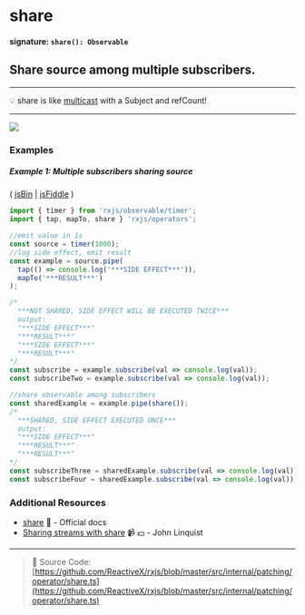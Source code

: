 # share

#### signature: `share(): Observable`

## Share source among multiple subscribers.

---

:bulb: share is like [multicast](multicast.md) with a Subject and refCount!

---

<div class="ua-ad"><a href="https://ultimateangular.com/?ref=76683_kee7y7vk"><img src="https://ultimateangular.com/assets/img/banners/ua-leader.svg"></a></div>

### Examples

##### Example 1: Multiple subscribers sharing source

( [jsBin](http://jsbin.com/jobiyomari/1/edit?js,console) |
[jsFiddle](https://jsfiddle.net/btroncone/Lmesxxaq/) )

```js
import { timer } from 'rxjs/observable/timer';
import { tap, mapTo, share } 'rxjs/operators';

//emit value in 1s
const source = timer(1000);
//log side effect, emit result
const example = source.pipe(
  tap(() => console.log('***SIDE EFFECT***')),
  mapTo('***RESULT***')
);

/*
  ***NOT SHARED, SIDE EFFECT WILL BE EXECUTED TWICE***
  output:
  "***SIDE EFFECT***"
  "***RESULT***"
  "***SIDE EFFECT***"
  "***RESULT***"
*/
const subscribe = example.subscribe(val => console.log(val));
const subscribeTwo = example.subscribe(val => console.log(val));

//share observable among subscribers
const sharedExample = example.pipe(share());
/*
  ***SHARED, SIDE EFFECT EXECUTED ONCE***
  output:
  "***SIDE EFFECT***"
  "***RESULT***"
  "***RESULT***"
*/
const subscribeThree = sharedExample.subscribe(val => console.log(val));
const subscribeFour = sharedExample.subscribe(val => console.log(val));
```

### Additional Resources

* [share](http://reactivex.io/rxjs/class/es6/Observable.js~Observable.html#instance-method-share)
  :newspaper: - Official docs
* [Sharing streams with share](https://egghead.io/lessons/rxjs-sharing-streams-with-share?course=step-by-step-async-javascript-with-rxjs)
  :video_camera: :dollar: - John Linquist

---

> :file_folder: Source Code:
> [https://github.com/ReactiveX/rxjs/blob/master/src/internal/patching/operator/share.ts](https://github.com/ReactiveX/rxjs/blob/master/src/internal/patching/operator/share.ts)
